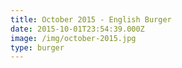 ```yaml
---
title: October 2015 - English Burger
date: 2015-10-01T23:54:39.000Z
image: /img/october-2015.jpg
type: burger
---
```

<!-- test -->
